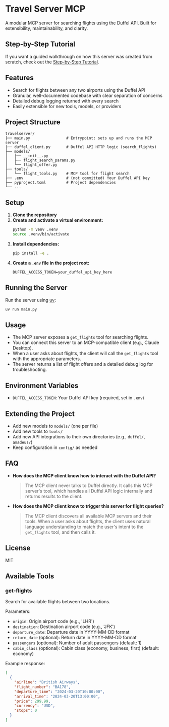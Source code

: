 # Travel Server MCP

A modular MCP server for searching flights using the Duffel API. Built for extensibility, maintainability, and clarity.

## Step-by-Step Tutorial

If you want a guided walkthrough on how this server was created from scratch, check out the [Step-by-Step Tutorial](step-by-step-tutorial.md).

## Features
- Search for flights between any two airports using the Duffel API
- Granular, well-documented codebase with clear separation of concerns
- Detailed debug logging returned with every search
- Easily extensible for new tools, models, or providers

## Project Structure
```
travelserver/
├── main.py                # Entrypoint: sets up and runs the MCP server
├── duffel_client.py       # Duffel API HTTP logic (search_flights)
├── models/
│   ├── __init__.py
│   ├── flight_search_params.py
│   └── flight_offer.py
├── tools/
│   └── flight_tools.py    # MCP tool for flight search
├── .env                   # (not committed) Your Duffel API key
├── pyproject.toml         # Project dependencies
└── ...
```

## Setup
1. **Clone the repository**
2. **Create and activate a virtual environment:**
   ```bash
   python -m venv .venv
   source .venv/bin/activate
   ```
3. **Install dependencies:**
   ```bash
   pip install -e .
   ```
4. **Create a `.env` file in the project root:**
   ```
   DUFFEL_ACCESS_TOKEN=your_duffel_api_key_here
   ```

## Running the Server
Run the server using [uv](https://astral.sh/uv/):
```bash
uv run main.py
```

## Usage
- The MCP server exposes a `get_flights` tool for searching flights.
- You can connect this server to an MCP-compatible client (e.g., Claude Desktop).
- When a user asks about flights, the client will call the `get_flights` tool with the appropriate parameters.
- The server returns a list of flight offers and a detailed debug log for troubleshooting.

## Environment Variables
- `DUFFEL_ACCESS_TOKEN`: Your Duffel API key (required, set in `.env`)

## Extending the Project
- Add new models to `models/` (one per file)
- Add new tools to `tools/`
- Add new API integrations to their own directories (e.g., `duffel/`, `amadeus/`)
- Keep configuration in `config/` as needed

## FAQ
- **How does the MCP client know how to interact with the Duffel API?**
  > The MCP client never talks to Duffel directly. It calls this MCP server's tool, which handles all Duffel API logic internally and returns results to the client.
- **How does the MCP client know to trigger this server for flight queries?**
  > The MCP client discovers all available MCP servers and their tools. When a user asks about flights, the client uses natural language understanding to match the user's intent to the `get_flights` tool, and then calls it.

## License
MIT

## Available Tools

### get-flights

Search for available flights between two locations.

Parameters:
- `origin`: Origin airport code (e.g., 'LHR')
- `destination`: Destination airport code (e.g., 'JFK')
- `departure_date`: Departure date in YYYY-MM-DD format
- `return_date` (optional): Return date in YYYY-MM-DD format
- `passengers` (optional): Number of adult passengers (default: 1)
- `cabin_class` (optional): Cabin class (economy, business, first) (default: economy)

Example response:
```json
[
  {
    "airline": "British Airways",
    "flight_number": "BA178",
    "departure_time": "2024-03-20T10:00:00",
    "arrival_time": "2024-03-20T13:00:00",
    "price": 299.99,
    "currency": "USD",
    "stops": 0
  }
]
```
